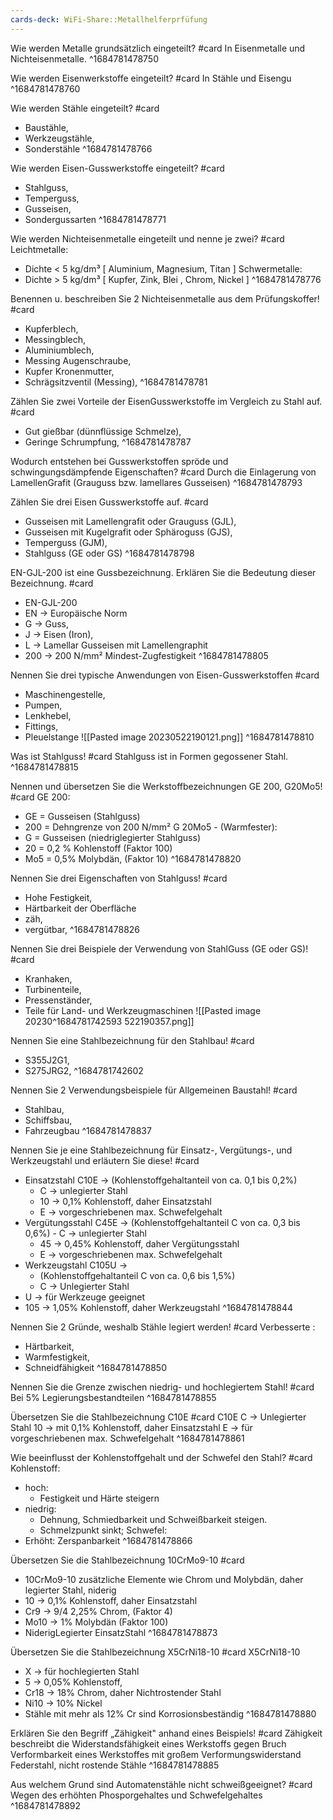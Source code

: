```yaml
---
cards-deck: WiFi-Share::Metallhelferprfüfung
---
```


Wie werden Metalle grundsätzlich eingeteilt? #card
In Eisenmetalle und Nichteisenmetalle.
^1684781478750

Wie werden Eisenwerkstoffe eingeteilt? #card
In Stähle und Eisengu
^1684781478760

Wie werden Stähle eingeteilt? #card
- Baustähle,
- Werkzeugstähle,
- Sonderstähle
^1684781478766

Wie werden Eisen-Gusswerkstoffe eingeteilt? #card 
- Stahlguss,
- Temperguss,
- Gusseisen,
- Sondergussarten
^1684781478771

Wie werden Nichteisenmetalle eingeteilt und nenne je zwei? #card 
Leichtmetalle:
- Dichte < 5 kg/dm³ [ Aluminium, Magnesium, Titan ]
Schwermetalle:
- Dichte > 5 kg/dm³ [ Kupfer, Zink, Blei , Chrom, Nickel ]
^1684781478776

Benennen u. beschreiben Sie 2 Nichteisenmetalle aus dem Prüfungskoffer! #card 
- Kupferblech,
- Messingblech,
- Aluminiumblech,
- Messing Augenschraube,
- Kupfer Kronenmutter,
- Schrägsitzventil (Messing),
^1684781478781

Zählen Sie zwei Vorteile der EisenGusswerkstoffe im Vergleich zu Stahl auf. #card
- Gut gießbar (dünnflüssige Schmelze),
- Geringe Schrumpfung,
^1684781478787


Wodurch entstehen bei Gusswerkstoffen spröde und schwingungsdämpfende Eigenschaften? #card
Durch die Einlagerung von LamellenGrafit (Grauguss bzw. lamellares Gusseisen)
^1684781478793

Zählen Sie drei Eisen Gusswerkstoffe auf. #card
- Gusseisen mit Lamellengrafit oder Grauguss (GJL),
- Gusseisen mit Kugelgrafit oder Sphäroguss (GJS),
- Temperguss (GJM),
- Stahlguss (GE oder GS)
^1684781478798

EN-GJL-200 ist eine Gussbezeichnung. Erklären Sie die Bedeutung dieser Bezeichnung. #card
- EN-GJL-200
- EN -> Europäische Norm
- G -> Guss,
- J -> Eisen (Iron),
- L -> Lamellar Gusseisen mit Lamellengraphit
- 200 -> 200 N/mm² Mindest-Zugfestigkeit
^1684781478805

Nennen Sie drei typische Anwendungen von Eisen-Gusswerkstoffen #card
- Maschinengestelle,
- Pumpen,
- Lenkhebel,
- Fittings,
- Pleuelstange
![[Pasted image 20230522190121.png]]
^1684781478810

Was ist Stahlguss! #card
Stahlguss ist in Formen gegossener Stahl.
^1684781478815


Nennen und übersetzen Sie die Werkstoffbezeichnungen GE 200, G20Mo5! #card 
GE 200:
- GE = Gusseisen (Stahlguss)
- 200 = Dehngrenze von 200 N/mm²
G 20Mo5 - (Warmfester):
- G = Gusseisen (niedriglegierter Stahlguss)
- 20 = 0,2 % Kohlenstoff (Faktor 100)
- Mo5 = 0,5% Molybdän, (Faktor 10)
^1684781478820


Nennen Sie drei Eigenschaften von Stahlguss! #card 
- Hohe Festigkeit,
- Härtbarkeit der Oberfläche
- zäh,
- vergütbar,
^1684781478826

Nennen Sie drei Beispiele der Verwendung von StahlGuss (GE oder GS)! #card 
- Kranhaken,
- Turbinenteile,
- Pressenständer,
- Teile für Land- und Werkzeugmaschinen
![[Pasted image 20230^1684781742593
522190357.png]]

Nennen Sie eine Stahlbezeichnung für den Stahlbau! #card 
- S355J2G1,
- S275JRG2,
^1684781742602

Nennen Sie 2 Verwendungsbeispiele für Allgemeinen Baustahl! #card 
- Stahlbau,
- Schiffsbau,
- Fahrzeugbau
^1684781478837

Nennen Sie je eine Stahlbezeichnung für Einsatz-, Vergütungs-, und Werkzeugstahl und erläutern Sie diese! #card
- Einsatzstahl C10E -> (Kohlenstoffgehaltanteil von ca. 0,1 bis 0,2%)
	- C -> unlegierter Stahl
	-  10 -> 0,1% Kohlenstoff, daher Einsatzstahl
	- E -> vorgeschriebenen max. Schwefelgehalt
- Vergütungsstahl C45E -> (Kohlenstoffgehaltanteil C von ca. 0,3 bis 0,6%) - C -> unlegierter Stahl
	- 45 -> 0,45% Kohlenstoff, daher Vergütungsstahl
	- E -> vorgeschriebenen max. Schwefelgehalt
- Werkzeugstahl C105U ->
	- (Kohlenstoffgehaltanteil C von ca. 0,6 bis 1,5%)
	- C -> Unlegierter Stahl
- U -> für Werkzeuge geeignet
- 105 -> 1,05% Kohlenstoff, daher Werkzeugstahl
^1684781478844

Nennen Sie 2 Gründe, weshalb Stähle legiert werden! #card
Verbesserte :
 - Härtbarkeit,
 - Warmfestigkeit,
 - Schneidfähigkeit
^1684781478850

Nennen Sie die Grenze zwischen niedrig- und hochlegiertem Stahl! #card
Bei 5% Legierungsbestandteilen
^1684781478855

Übersetzen Sie die Stahlbezeichnung C10E #card 
C10E
C -> Unlegierter Stahl
10 -> mit 0,1% Kohlenstoff, daher Einsatzstahl
E -> für vorgeschriebenen max. Schwefelgehalt
^1684781478861

Wie beeinflusst der Kohlenstoffgehalt und der Schwefel den Stahl? #card 
Kohlenstoff:
- hoch: 
    - Festigkeit und Härte steigern
- niedrig:
    - Dehnung, Schmiedbarkeit und Schweißbarkeit steigen.
    - Schmelzpunkt sinkt;
Schwefel:
- Erhöht: Zerspanbarkeit
^1684781478866

Übersetzen Sie die Stahlbezeichnung 10CrMo9-10 #card
- 10CrMo9-10 zusätzliche Elemente wie Chrom und Molybdän, daher legierter Stahl, niderig
- 10 -> 0,1% Kohlenstoff, daher Einsatzstahl
- Cr9 -> 9/4 2,25% Chrom, (Faktor 4)
- Mo10 -> 1% Molybdän (Faktor 100)
- NiderigLegierter EinsatzStahl
^1684781478873

Übersetzen Sie die Stahlbezeichnung X5CrNi18-10  #card
X5CrNi18-10
- X -> für hochlegierten Stahl
- 5 -> 0,05% Kohlenstoff,
- Cr18 -> 18% Chrom, daher Nichtrostender Stahl
- Ni10 -> 10% Nickel
- Stähle mit mehr als 12% Cr sind Korrosionsbeständig
^1684781478880

Erklären Sie den Begriff „Zähigkeit" anhand eines Beispiels! #card
Zähigkeit beschreibt die Widerstandsfähigkeit eines Werkstoffs gegen Bruch Verformbarkeit eines Werkstoffes mit großem Verformungswiderstand Federstahl, nicht rostende Stähle
^1684781478885

Aus welchem Grund sind Automatenstähle nicht schweißgeeignet? #card
Wegen des erhöhten Phosporgehaltes und Schwefelgehaltes
^1684781478892
